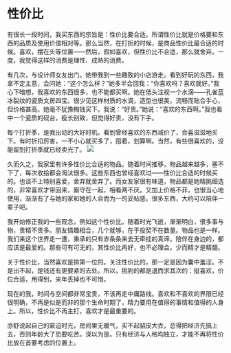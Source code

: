 # 性价比

有很长一段时间，我买东西的宗旨是：性价比要合适。所谓性价比就是价格要和东西的品质及使用价值相对等。那么当然，在打折的时候，是商品性价比最合适的时候。喜欢，摆在头等位置——然后，假如喜欢，但性价比不合适，那么就舍弃。一度，我觉得这样的消费是理性、成熟的消费。 

有几次，与设计师女友出门。她带我到一些趣致的小店游走。看到好玩的东西，我拿不定主意，会问她：“这个怎么样？”她多半会回我：“你喜欢吗？喜欢就好。”我心下暗想，我喜欢的东西很多，也不能都买啊。她在低头注视一个水滴——孔雀蓝冰裂纹的瓷质文房四宝。很少见这样材质的水滴，造型也很美，流畅而贴合手心，但价格甚高。她毫不犹豫掏钱买下。我说：“好贵。”她说：“喜欢的东西啊。”我也看中一个瓷质的砚台，瘦长别致，但觉得好贵，没有下手。 

每个打折季，是我出动的大好时机。看到曾经喜欢的东西减价了，会喜滋滋地买下。有时折扣厉害，一不小心就买多了，囤着，划算啊。当然，有些很喜欢的，没能留到打折季就已经卖光了。 ![](http://www.yilinzazhi.com/images/yili/yili201315/yili20131559-1-l.jpg)

久而久之，我家里有许多性价比合适的物品。随着时间推移，物品越来越多，塞不下了，每次收拾都会淘汰很多。这些东西也曾经喜欢过——性价比合适的时候买的。也谈不上特别喜爱，舍弃就舍弃了。而女友家很有味道，物品都是她精挑细选的，非常喜欢才带回来，厮守在一起，相看两不厌。又加上价格不菲，也很当心地使用，渐渐有了与她的家和她的人合而为一的妥帖感。很多东西，大约可以陪伴一辈子吧。 

我开始修正我的一些观念，例如这个性价比。随着时光飞逝，渐渐明白，很多事与物，贵精不贵多。朋友情趣相合，几个就够，在于投契不在数量。物品也是一样。我们来这个世界走一遭，秉承的只有赤条条来去无牵挂的真谛。陪伴在身边的，都应该是最爱的。那些可有可无的，其性价比再好，也不必理会。少而精才是精髓。 

关于性价比，当然喜欢是排第一位的。关注性价比的，那一定是因为囊中羞涩。不是出不起，是钱还有更要紧的去处。所以，挑到的都是退而求其次的：挺喜欢，价位合适，用得到，来年丢掉也不可惜。 

现在的我，时间与空间都非常宝贵，不该再走中庸路线。喜欢和不喜欢的界限已经很明确，不再是似是而非的那个生命时期了，精力要用在值得的事情和值得的人身上。所以，性价比不再主打，喜欢才是最重要的。 

亦舒说起自己的窘迫时光，房间里无暖气，买不起貂皮大衣，总得把经济先搞上去，否则年龄大了恐要吃苦。深以为是。只有经济与人格均独立，才能不再将性价比放在首要考虑的位置上。